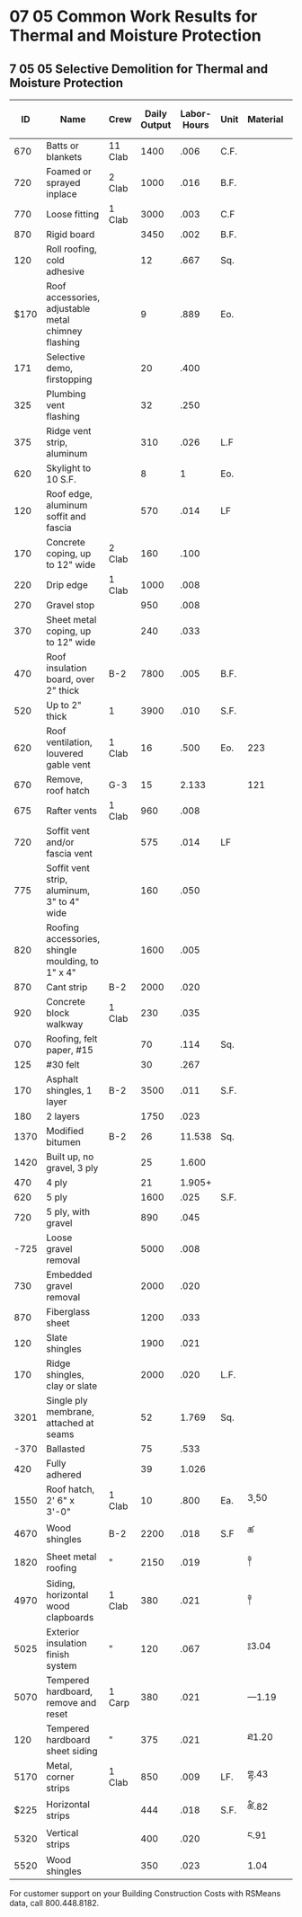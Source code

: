 # 07 05 Common Work Results for Thermal and Moisture Protection

## 7 05 05 Selective Demolition for Thermal and Moisture Protection

| ID   | Name                                                                 | Crew   | Daily Output | Labor-Hours | Unit  | Material | Labor | Equipment | Total | Total Incl O&P |
|------|----------------------------------------------------------------------|--------|--------------|-------------|-------|----------|-------|-----------|-------|----------------|
| 670  | Batts or blankets                                                    | 11 Clab| 1400         | .006        | C.F.  |          | .26   |           | .26   | .39            |
| 720  | Foamed or sprayed inplace                                            | 2 Clab | 1000         | .016        | B.F.  |          | .73   |           | .73   | 1.09           |
| 770  | Loose fitting                                                        | 1 Clab | 3000         | .003        | C.F   |          | .12   |           | .12   | .18            |
| 870  | Rigid board                                                          |        | 3450         | .002        | B.F.  |          | .11   |           | .11   | .16            |
| 120  | Roll roofing, cold adhesive                                          |        | 12           | .667        | Sq.   |          | 30.50 |           | 30.50 | 45.50          |
| $170 | Roof accessories, adjustable metal chimney flashing                  |        | 9            | .889        | Eo.   |          | 40.50 |           | 40.50 | 60.50          |
| 171  | Selective demo, firstopping                                          |        | 20           | .400        |       |          | 18.25 |           | 18.25 | 27             |
| 325  | Plumbing vent flashing                                               |        | 32           | .250        |       |          | 11.40 |           | 11.40 | 17             |
| 375  | Ridge vent strip, aluminum                                           |        | 310          | .026        | L.F   |          | 1.18  |           | 1.18  | 1.75           |
| 620  | Skylight to 10 S.F.                                                  |        | 8            | 1           | Eo.   |          | 45.50 |           | 45.50 | 68             |
| 120  | Roof edge, aluminum soffit and fascia                                |        | 570          | .014        | LF    |          | .64   |           | .64   | .95            |
| 170  | Concrete coping, up to 12" wide                                      | 2 Clab | 160          | .100        |       |          | 4.56  |           | 4.56  | 6.80           |
| 220  | Drip edge                                                            | 1 Clab | 1000         | .008        |       |          | .36   |           | .36   | .54            |
| 270  | Gravel stop                                                          |        | 950          | .008        |       |          | .38   |           | .38   | .57            |
| 370  | Sheet metal coping, up to 12" wide                                   |        | 240          | .033        |       |          | 1.52  |           | 1.52  | 2.26           |
| 470  | Roof insulation board, over 2" thick                                 | B-2    | 7800         | .005        | B.F.  |          | .24   |           | .24   | .35            |
| 520  | Up to 2" thick                                                       | 1      | 3900         | .010        | S.F.  |          | .47   | 223       | .47   | .70            |
| 620  | Roof ventilation, louvered gable vent                                | 1 Clab | 16           | .500        | Eo.   | 223      |       |           |       | 34             |
| 670  | Remove, roof hatch                                                   | G-3    | 15           | 2.133       |       | 121      |       |           | 121   | 181            |
| 675  | Rafter vents                                                         | 1 Clab | 960          | .008        |       |          | .38   |           | .38   | .57            |
| 720  | Soffit vent and/or fascia vent                                       |        | 575          | .014        | LF    |          | .63   |           | .63   | .94            |
| 775  | Soffit vent strip, aluminum, 3" to 4" wide                           |        | 160          | .050        |       |          | 2.28  |           | 2.28  | 3.40           |
| 820  | Roofing accessories, shingle moulding, to 1" x 4"                    |        | 1600         | .005        |       |          | .23   |           | .23   | .34            |
| 870  | Cant strip                                                           | B-2    | 2000         | .020        |       |          | .92   |           | .92   | 1.37           |
| 920  | Concrete block walkway                                               | 1 Clab | 230          | .035        |       |          | 1.59  |           | 1.59  | 2.36           |
| 070  | Roofing, felt paper, #15                                             |        | 70           | .114        | Sq.   |          | 5.20  |           | 5.20  | 7.75           |
| 125  | #30 felt                                                             |        | 30           | .267        |       |          | 12.15 |           | 12.15 | 18.10          |
| 170  | Asphalt shingles, 1 layer                                            | B-2    | 3500         | .011        | S.F.  |          | .53   |           | .53   | .78            |
| 180  | 2 layers                                                             |        | 1750         | .023        |       |          | 1.05  |           | 1.05  | 1.57           |
| 1370 | Modified bitumen                                                     | B-2    | 26           | 11.538      | Sq.   |          | 71    |           | 71    | 105            |
| 1420 | Built up, no gravel, 3 ply                                           |        | 25           | 1.600       |       |          | 73.50 |           | 73.50 | 110            |
| 470  | 4 ply                                                                |        | 21           | 1.905+      |       |          | 87.50 |           | 87.50 | 130            |
| 620  | 5 ply                                                                |        | 1600         | .025        | S.F.  |          | 1.15  |           | 1.15  | 1.71           |
| 720  | 5 ply, with gravel                                                   |        | 890          | .045        |       |          | 2.07  |           | 2.07  | 3.08           |
| -725 | Loose gravel removal                                                 |        | 5000         | .008        |       |          | .37   |           | .37   | .55            |
| 730  | Embedded gravel removal                                              |        | 2000         | .020        |       |          | .92   |           | .92   | 1.37           |
| 870  | Fiberglass sheet                                                     |        | 1200         | .033        |       |          | 1.53  |           | 1.53  | 2.28           |
| 120  | Slate shingles                                                       |        | 1900         | .021        |       |          | .97   |           | .97   | 1.44           |
| 170  | Ridge shingles, clay or slate                                        |        | 2000         | .020        | L.F.  |          | .92   |           | .92   | 1.37           |
| 3201 | Single ply membrane, attached at seams                               |        | 52           | 1.769       | Sq.   |          | 35.50 |           | 35.50 | 52.50          |
| -370 | Ballasted                                                            |        | 75           | .533        |       |          | 24.50 |           | 24.50 | 36.50          |
| 420  | Fully adhered                                                        |        | 39           | 1.026       |       |          | 47    |           | 47    | 70.50          |
| 1550 | Roof hatch, 2' 6" x 3'-0"                                            | 1 Clab | 10           | .800        | Ea.   | 3 ༷50    | 36.50 |           | 36.50 | 54.50          |
| 4670 | Wood shingles                                                        | B-2    | 2200         | .018        | S.F   | ཚ        | .84   |           | .84   | 1.25           |
| 1820 | Sheet metal roofing                                                  | "      | 2150         | .019        |       | ༈        | .86   |           | .86   | 1.27           |
| 4970 | Siding, horizontal wood clapboards                                   | 1 Clab | 380          | .021        |       | ༈        | .96   |           | .96   | 1.43           |
| 5025 | Exterior insulation finish system                                    | "      | 120          | .067        |       | ༔3.04    | 3.04  |           | 3.04  | 4.53           |
| 5070 | Tempered hardboard, remove and reset                                 | 1 Carp | 380          | .021        |       | —1.19    | 1.19  |           | 1.19  | 1.76           |
| 120  | Tempered hardboard sheet siding                                      | "      | 375          | .021        |       | ཐ1.20    | 1.20  |           | 1.20  | 1.79           |
| 5170 | Metal, corner strips                                                 | 1 Clab | 850          | .009        | LF.   | གྷ.43   | .43   |           | .43   | .64            |
| $225 | Horizontal strips                                                    |        | 444          | .018        | S.F.  | ཚི.82   | .82   |           | .82   | 1.22           |
| 5320 | Vertical strips                                                      |        | 400          | .020        |       | ང.91    | .91   |           | .91   | 1.36           |
| 5520 | Wood shingles                                                        |        | 350          | .023        |       | 1.04     | 1.04  |           | 1.04  | 1.55           |

For customer support on your Building Construction Costs with RSMeans data, call 800.448.8182.
